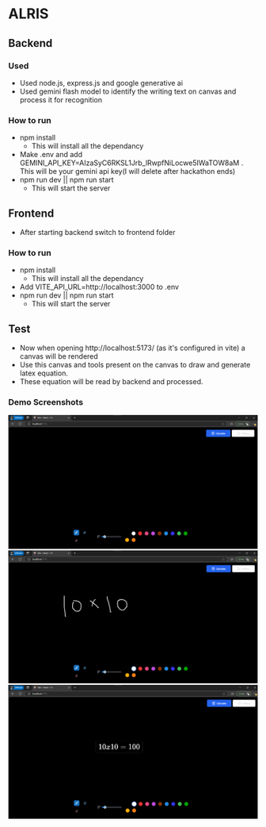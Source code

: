 # ALRIS

## Backend

### Used
* Used node.js, express.js and google generative ai
* Used gemini flash model to identify the writing text on canvas and process it for recognition  

### How to run
* npm install
  - This will install all the dependancy
* Make .env and add GEMINI_API_KEY=AIzaSyC6RKSL1Jrb_lRwpfNiLocwe5IWaTOW8aM . This will be your gemini api key(I will delete after hackathon ends)
* npm run dev || npm run start
  - This will start the server

## Frontend
- After starting backend switch to frontend folder
    
### How to run
* npm install
  - This will install all the dependancy
* Add VITE_API_URL=http://localhost:3000 to .env
* npm run dev || npm run start
  - This will start the server

## Test
- Now when opening  http://localhost:5173/ (as it's configured in vite) a canvas will be rendered
- Use this canvas and tools present on the canvas to draw and generate latex equation.
- These equation will be read by backend and processed.

### Demo Screenshots
![Canvas Interface](canvas-interface.png)
![Drawing Example](drawing-example.png)
![Generated Equation](generated.png)